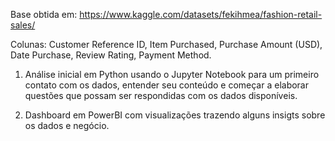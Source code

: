 Base obtida em: https://www.kaggle.com/datasets/fekihmea/fashion-retail-sales/

Colunas: 
Customer Reference ID, 
Item Purchased, 
Purchase Amount (USD), 
Date Purchase, 
Review Rating, 
Payment Method.

1. Análise inicial em Python usando o Jupyter Notebook para um primeiro contato com os dados, entender seu conteúdo e começar a elaborar questões que possam ser respondidas com os dados disponíveis.

2. Dashboard em PowerBI com visualizações trazendo alguns insigts sobre os dados e negócio.
